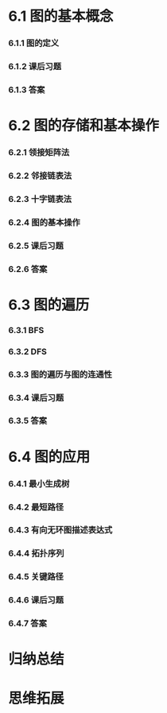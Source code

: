 # 6.1 图的基本概念

### 6.1.1 图的定义

### 6.1.2 课后习题

### 6.1.3 答案

# 6.2 图的存储和基本操作

### 6.2.1 领接矩阵法

### 6.2.2 邻接链表法

### 6.2.3 十字链表法

### 6.2.4 图的基本操作

### 6.2.5 课后习题

### 6.2.6 答案

# 6.3 图的遍历

### 6.3.1 BFS

### 6.3.2 DFS

### 6.3.3 图的遍历与图的连通性

### 6.3.4 课后习题

### 6.3.5  答案

# 6.4 图的应用

### 6.4.1 最小生成树

### 6.4.2 最短路径

### 6.4.3 有向无环图描述表达式

### 6.4.4 拓扑序列

### 6.4.5 关键路径

### 6.4.6 课后习题

### 6.4.7 答案

# 归纳总结

# 思维拓展